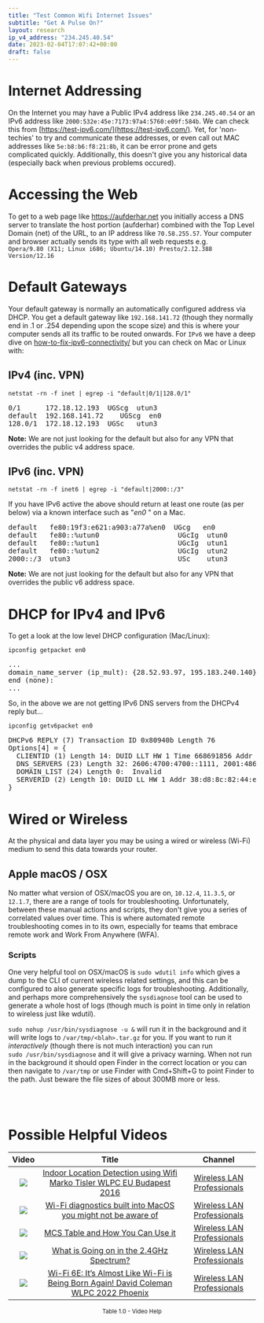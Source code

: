```yaml
---
title: "Test Common Wifi Internet Issues"
subtitle: "Get A Pulse On?"
layout: research
ip_v4_address: "234.245.40.54"
date: 2023-02-04T17:07:42+00:00
draft: false
---
```


# Internet Addressing
On the Internet you may have a Public IPv4 address like ```234.245.40.54``` or an IPv6 address like ```2000:532e:45e:7173:97a4:5760:e09f:584b```. We can check this from [https://test-ipv6.com/](https://test-ipv6.com/). Yet, for 'non-techies' to try and communicate these addresses, or even call out MAC addresses like ```5e:b8:b6:f8:21:8b```, it can be error prone and gets complicated quickly. Additionally, this doesn't give you any historical data (especially back when previous problems occured).

# Accessing the Web
To get to a web page like https://aufderhar.net you initially access a DNS server to translate the host portion (aufderhar) combined with the Top Level Domain (net) of the URL, to an IP address like ```70.58.255.57```. Your computer and browser actually sends its type with all web requests e.g. <br>```Opera/9.80 (X11; Linux i686; Ubuntu/14.10) Presto/2.12.388 Version/12.16```

# Default Gateways
Your default gateway is normally an automatically configured address via DHCP. You get a default gateway like ```192.168.141.72``` (though they normally end in .1 or .254 depending upon the scope size) and this is where your computer sends all its traffic to be routed onwards. For ```IPv6``` we have a deep dive on [how-to-fix-ipv6-connectivity/](/blog/how-to-fix-ipv6-connectivity/) but you can check on Mac or Linux with:

## IPv4 (inc. VPN)
```netstat -rn -f inet | egrep -i "default|0/1|128.0/1"```

<pre>
0/1      172.18.12.193  UGScg  utun3
default  192.168.141.72    UGScg  en0
128.0/1  172.18.12.193  UGSc   utun3</pre>

**Note:** We are not just looking for the default but also for any VPN that overrides the public v4 address space.

## IPv6 (inc. VPN)
```netstat -rn -f inet6 | egrep -i "default|2000::/3"```

If you have IPv6 active the above should return at least one route (as per below) via a known interface such as "_en0_ " on a Mac. 

<pre>
default   fe80:19f3:e621:a903:a77a%en0  UGcg   en0
default   fe80::%utun0                   UGcIg  utun0
default   fe80::%utun1                   UGcIg  utun1
default   fe80::%utun2                   UGcIg  utun2
2000::/3  utun3                          USc    utun3</pre>

**Note:** We are not just looking for the default but also for any VPN that overrides the public v6 address space.

# DHCP for IPv4 and IPv6

To get a look at the low level DHCP configuration (Mac/Linux): 

```ipconfig getpacket en0```

<pre>
...
domain_name_server (ip_mult): {28.52.93.97, 195.183.240.140}
end (none):
...</pre>

So, in the above we are not getting IPv6 DNS servers from the DHCPv4 reply but...

```ipconfig getv6packet en0```

<pre>
DHCPv6 REPLY (7) Transaction ID 0x80940b Length 76
Options[4] = {
  CLIENTID (1) Length 14: DUID LLT HW 1 Time 668691856 Addr 5e:b8:b6:f8:21:8b
  DNS_SERVERS (23) Length 32: 2606:4700:4700::1111, 2001:4860:4860::8844
  DOMAIN_LIST (24) Length 0:  Invalid
  SERVERID (2) Length 10: DUID LL HW 1 Addr 38:d8:8c:82:44:e3
}</pre>

# Wired or Wireless
At the physical and data layer you may be using a wired or wireless (Wi-Fi) medium to send this data towards your router. 

## Apple macOS / OSX
No matter what version of OSX/macOS you are on, ```10.12.4```, ```11.3.5```, or ```12.1.7```, there are a range of tools for troubleshooting. Unfortunately, between these manual actions and scripts, they don't give you a series of correlated values over time. This is where automated remote troubleshooting comes in to its own, especially for teams that embrace remote work and Work From Anywhere (WFA).

### Scripts
One very helpful tool on OSX/macOS is ```sudo wdutil info``` which gives a dump to the CLI of current wireless related settings, and this can be configured to also generate specific logs for troubleshooting. Additionally, and perhaps more comprehensively the ```sysdiagnose``` tool can be used to generate a whole host of logs (though much is point in time only in relation to wireless just like wdutil).

```sudo nohup /usr/bin/sysdiagnose -u &``` will run it in the background and it will write logs to ```/var/tmp/<blah>.tar.gz``` for you. If you want to run it *interactively* (though there is not much interaction) you can run<br>```sudo /usr/bin/sysdiagnose``` and it will give a privacy warning. When not run in the background it should open Finder in the correct location or you can then navigate to ```/var/tmp``` or use Finder with Cmd+Shift+G to point Finder to the path. Just beware the file sizes of about 300MB more or less.

<br><br>
# Possible Helpful Videos

<link href="/plugins/lity/css/lity.min.css" rel="stylesheet">
<script src="/plugins/lity/js/lity.min.js"></script>
<div class="table1-start"></div>

|Video | Title | Channel |
| :---: | :---: | :---: |
|<a href="https://www.youtube.com/watch?v=vtfnlgTj_-A" data-lity><img src="https://i.ytimg.com/vi/vtfnlgTj_-A/default.jpg" class="img-fluid"></a>|<a href="https://www.youtube.com/watch?v=vtfnlgTj_-A" data-lity>Indoor Location Detection using Wifi   Marko Tisler   WLPC EU Budapest 2016</a>|<a target="_blank" href="https://www.youtube.com/channel/UCIzBSS46vcqhwmBZ7ZpY-yg" >Wireless LAN Professionals</a>|
|<a href="https://www.youtube.com/watch?v=kBEcRYe9gRw" data-lity><img src="https://i.ytimg.com/vi/kBEcRYe9gRw/default.jpg" class="img-fluid"></a>|<a href="https://www.youtube.com/watch?v=kBEcRYe9gRw" data-lity>Wi-Fi diagnostics built into MacOS you might not be aware of</a>|<a target="_blank" href="https://www.youtube.com/channel/UCIzBSS46vcqhwmBZ7ZpY-yg" >Wireless LAN Professionals</a>|
|<a href="https://www.youtube.com/watch?v=QBiBPbME5tY" data-lity><img src="https://i.ytimg.com/vi/QBiBPbME5tY/default.jpg" class="img-fluid"></a>|<a href="https://www.youtube.com/watch?v=QBiBPbME5tY" data-lity>MCS Table and How You Can Use it</a>|<a target="_blank" href="https://www.youtube.com/channel/UCIzBSS46vcqhwmBZ7ZpY-yg" >Wireless LAN Professionals</a>|
|<a href="https://www.youtube.com/watch?v=-DFpwXDEThA" data-lity><img src="https://i.ytimg.com/vi/-DFpwXDEThA/default.jpg" class="img-fluid"></a>|<a href="https://www.youtube.com/watch?v=-DFpwXDEThA" data-lity>What is Going on in the 2.4GHz Spectrum?</a>|<a target="_blank" href="https://www.youtube.com/channel/UCIzBSS46vcqhwmBZ7ZpY-yg" >Wireless LAN Professionals</a>|
|<a href="https://www.youtube.com/watch?v=SgL53Lh5TJE" data-lity><img src="https://i.ytimg.com/vi/SgL53Lh5TJE/default.jpg" class="img-fluid"></a>|<a href="https://www.youtube.com/watch?v=SgL53Lh5TJE" data-lity>Wi-Fi 6E: It’s Almost Like Wi-Fi is Being Born Again!   David Coleman   WLPC 2022 Phoenix</a>|<a target="_blank" href="https://www.youtube.com/channel/UCIzBSS46vcqhwmBZ7ZpY-yg" >Wireless LAN Professionals</a>|

<center><small>Table 1.0 - Video Help</small></center>
 <br>
<div class="table1-end"></div>
<script type="text/javascript">
(function() {
    $('div.table1-start').nextUntil('div.table1-end', 'table').addClass('table thead-dark table-striped table-responsive rounded').attr('id', 't1');
    $('#t1').find('thead').addClass('thead-dark');
})();
</script>

